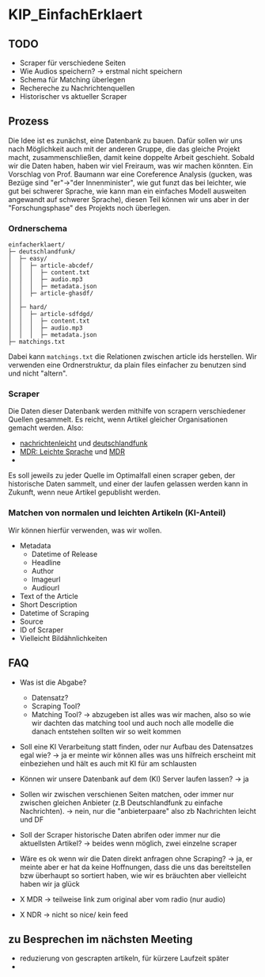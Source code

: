 # KIP_EinfachErklaert

## TODO

- Scraper für verschiedene Seiten
- Wie Audios speichern? -> erstmal nicht speichern
- Schema für Matching überlegen
- Rechereche zu Nachrichtenquellen
- Historischer vs aktueller Scraper

## Prozess
Die Idee ist es zunächst, eine Datenbank zu bauen. Dafür sollen wir uns nach Möglichkeit auch mit der anderen Gruppe, die das gleiche Projekt macht, zusammenschließen, damit keine doppelte Arbeit geschieht. Sobald wir die Daten haben, haben wir viel Freiraum, was wir machen könnten. Ein Vorschlag von Prof. Baumann war eine Coreference Analysis (gucken, was Bezüge sind "er"->"der Innenminister", wie gut funzt das bei leichter, wie gut bei schwerer Sprache, wie kann man ein einfaches Modell ausweiten angewandt auf schwerer Sprache), diesen Teil können wir uns aber in der "Forschungsphase" des Projekts noch überlegen.

### Ordnerschema

```
einfacherklaert/
├─ deutschlandfunk/
│  ├─ easy/
│  │  ├─ article-abcdef/
│  │  │  ├─ content.txt
│  │  │  ├─ audio.mp3
│  │  │  ├─ metadata.json
│  │  ├─ article-ghasdf/
│  │  
│  ├─ hard/
│  │  ├─ article-sdfdgd/
│  │  │  ├─ content.txt
│  │  │  ├─ audio.mp3
│  │  │  ├─ metadata.json
├─ matchings.txt

```

Dabei kann `matchings.txt` die Relationen zwischen article ids herstellen. Wir verwenden eine Ordnerstruktur, da plain files einfacher zu benutzen sind und nicht "altern".

### Scraper

Die Daten dieser Datenbank werden mithilfe von scrapern verschiedener Quellen gesammelt. Es reicht, wenn Artikel gleicher Organisationen gemacht werden. Also:

- [nachrichtenleicht](https://nachrichtenleicht.de) und [deutschlandfunk](https://deutschlandfunk.de)
- [MDR: Leichte Sprache](https://www.mdr.de/nachrichten/podcast/leichte-sprache/nachrichten-leichte-sprache-100.html) und [MDR](https://www.mdr.de/nachrichten/index.html)
- 
Es soll jeweils zu jeder Quelle im Optimalfall einen scraper geben, der historische Daten sammelt, und einer der laufen gelassen werden kann in Zukunft, wenn neue Artikel gepublisht werden.

### Matchen von normalen und leichten Artikeln (KI-Anteil)

Wir können hierfür verwenden, was wir wollen.

- Metadata
	+ Datetime of Release
	+ Headline
	+ Author
	+ Imageurl
	+ Audiourl
- Text of the Article
- Short Description
- Datetime of Scraping
- Source
- ID of Scraper
- Vielleicht Bildähnlichkeiten

## FAQ

- Was ist die Abgabe?
	+ Datensatz?
	+ Scraping Tool?
	+ Matching Tool?
-> abzugeben ist alles was wir machen, also so wie wir dachten das matching tool und auch noch alle modelle die danach entstehen sollten wir so weit kommen

- Soll eine KI Verarbeitung statt finden, oder nur Aufbau des Datensatzes egal wie?
-> ja er meinte wir können alles was uns hilfreich erscheint mit einbeziehen und hält es auch mit KI für am schlausten
  
- Können wir unsere Datenbank auf dem (KI) Server laufen lassen?
-> ja
- Sollen wir zwischen verschienen Seiten matchen, oder immer nur zwischen gleichen Anbieter (z.B Deutschlandfunk zu einfache Nachrichten).
-> nein, nur die "anbieterpaare" also zb Nachrichten leicht und DF
- Soll der Scraper historische Daten abrifen oder immer nur die aktuellsten Artikel?
-> beides wenn möglich, zwei einzelne scraper
- Wäre es ok wenn wir die Daten direkt anfragen ohne Scraping?
-> ja, er meinte aber er hat da keine Hoffnungen, dass die uns das bereitstellen bzw überhaupt so sortiert haben, wie wir es bräuchten aber vielleicht haben wir ja glück

- X MDR -> teilweise link zum original aber vom radio (nur audio) 
- X NDR -> nicht so nice/ kein feed

## zu Besprechen im nächsten Meeting
- reduzierung von gescrapten artikeln, für kürzere Laufzeit später
- 
